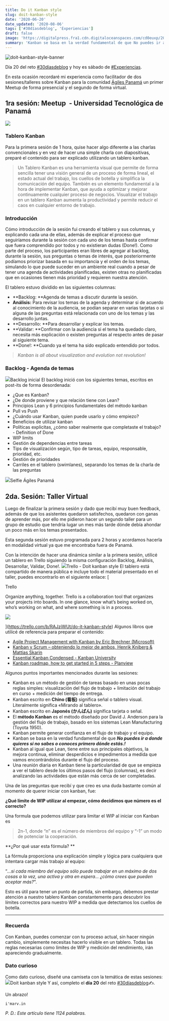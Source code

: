 ```yaml
---
title: Do it Kanban style
slug: doit-kanban-style
date: '2020-06-20'
date_updated: '2020-08-06'
tags: ['#30díasdeblog', 'Experiencias']
draft: false
image: 'https://digitalpress.fra1.cdn.digitaloceanspaces.com/cd0euxp/2020/06/doitkanbanstyle.jpg'
summary: 'Kanban se basa en la verdad fundamental de que No puedes ir a donde quieres si no sabes o conoces primero dónde estás.!'
---
```


![doit-kanban-style-banner](https://digitalpress.fra1.cdn.digitaloceanspaces.com/cd0euxp/2020/06/doitkanbanstyle.jpg)

Día 20 del reto [#30díasdeblog](/tag/30diasdeblog/) y hoy es sábado de [#Experiencias](/tag/experiencias/).

En esta ocasión recordaré mi experiencia como facilitador de dos sesiones/talleres sobre Kanban para la comunidad [Ágiles Panamá](https://www.agilespanama.org/) un primer Meetup de forma presencial y el segundo de forma virtual.

## 1ra sesión: Meetup  - Universidad Tecnológica de Panamá

![](https://digitalpress.fra1.cdn.digitaloceanspaces.com/cd0euxp/2020/06/image-19.png)

### Tablero Kanban

Para la primera sesión de 1 hora, quise hacer algo diferente a las charlas convencionales y en vez de hacer una simple charla con diapositivas, preparé el contenido para ser explicado utilizando un tablero kanban.

> Un Tablero Kanban es una herramienta visual que permite de forma sencilla tener una visión general de un proceso de forma lineal, el estado actual del trabajo, los cuellos de botella y simplifica la comunicación del equipo. También es un elemento fundamental a la hora de implementar Kanban, que ayuda a optimizar y mejorar continuamente cualquier proceso de negocios. Visualizar el trabajo en un tablero Kanban aumenta la productividad y permite reducir el caos en cualquier entorno de trabajo.

### Introducción

Cómo introducción de la sesión fui creando el tablero y sus columnas, y explicando cada una de ellas, además de explicar el proceso que seguiríamos durante la sesión con cada uno de los temas hasta confirmar que fuera comprendido por todos y no existieran dudas (Done!). Como parte del proceso, los participantes eran libres de agregar al backlog, durante la sesión, sus preguntas o temas de interés, que posteriormente podíamos priorizar basada en su importancia y el orden de los temas, simulando lo que puede suceder en un ambiente real cuando a pesar de tener una agenda de actividades planificadas, existen otras no planificadas que en ocasiones tienen más prioridad y requieren nuestra atención.

El tablero estuvo dividido en las siguientes columnas:

- **Backlog: **Agenda de temas a discutir durante la sesión.
- **Análisis:** Para revisar los temas de la agenda y determinar si de acuerdo al conocimiento de la audiencia, se podían separar en varias tarjetas o si alguna de las preguntas está relacionada con uno de los temas y las desarrollo juntas.
- **Desarrollo: **Para desarrollar y explicar los temas.
- **Validar: **Confirmar con la audiencia si el tema ha quedado claro, necesita más explicación o existen preguntas al respecto antes de pasar al siguiente tema.
- **Done!: **Cuando ya el tema ha sido explicado entendido por todos.

> _Kanban is all about visualization and evolution not revolution!_

### Backlog - Agenda de temas

![](https://digitalpress.fra1.cdn.digitaloceanspaces.com/cd0euxp/2020/06/IMG-20180910-WA0027.jpg)Backlog inicial
El backlog inició con los siguientes temas, escritos en post-its de forma desordenada:

- ¿Que es Kanban?
- ¿De donde proviene y que relación tiene con Lean?
- Principios Lean y 6 principios fundamentales del método kanban
- Pull vs Push
- ¿Cuándo usar Kanban, quien puede usarlo y cómo empiezo?
- Beneficios de utilizar kanban
- Políticas explicitas, ¿cómo saber realmente que completaste el trabajo? - Definition of Done
- WIP limits
- Gestión de dependencias entre tareas
- Tips de visualización según, tipo de tareas, equipo, responsable, prioridad, etc.
- Gestión de prioridades
- Carriles en el tablero (swimlanes), separando los temas de la charla de las preguntas

![](https://digitalpress.fra1.cdn.digitaloceanspaces.com/cd0euxp/2020/06/IMG_20180910_205250.jpg)Selfie Ágiles Panamá

## 2da. Sesión: Taller Virtual

Luego de finalizar la primera sesión y dado que recibí muy buen feedback, además de que los asistentes quedaron satisfechos, quedaron con ganas de aprender más, por ello me pidieron hacer un segundo taller para un grupo de estudio que tendría lugar un mes más tarde dónde debía ahondar un poco más en los temas presentados.

Esta segunda sesión estuvo programada para 2 horas y acordamos hacerla en modalidad virtual ya que me encontraba fuera de Panamá.

Con la intención de hacer una dinámica similar a la primera sesión, utilicé un tablero en Trello siguiendo la misma configuración Backlog, Análisis, Desarrollar, Validar, Done!.
![](https://digitalpress.fra1.cdn.digitaloceanspaces.com/cd0euxp/2020/06/image-18.png)Trello - Doit kanban style
El tablero está compartido de manera pública e incluye todo el material presentado en el taller, puedes encontrarlo en el siguiente enlace:
[

Trello

Organize anything, together. Trello is a collaboration tool that organizes your projects into boards. In one glance, know what’s being worked on, who’s working on what, and where something is in a process.

![](https://a.trellocdn.com/prgb/dist/images/ios/apple-touch-icon-152x152-precomposed.0307bc39ec6c9ff499c8.png)

](https://trello.com/b/RAJzjWUt/do-it-kanban-style)
Algunos libros que utilicé de referencia para preparar el contenido:

- [Agile Project Management with Kanban by Eric Brechner (Microsoft)](http://aka.ms/pmwithkanban/files)
- [Kanban y Scrum – obteniendo lo mejor de ambos, Henrik Kniberg & Mattias Skarin](http://www.proyectalis.com/documentos/KanbanVsScrum_Castellano_FINAL-printed.pdf)
- [Essential Kanban Condensed - Kanban University](https://resources.kanban.university/guide/)
- [Kanban roadmap, how to get started in 5 steps - Planview](https://info.planview.com/kanban-roadmap-_ebook_lad_en_reg.html)

Algunos puntos importantes mencionados durante las sesiones:

- Kanban es un método de gestión de tareas basado en unas pocas reglas simples: visualización del flujo de trabajo + limitación del trabajo en curso + medición del tiempo de entrega.
- Kanban escrito en **Chino (看板)** significa señal o tablero visual. Literalmente significa «Mirando al tablero».
- Kanban escrito en **Japonés (かんばん)** significa tarjeta o señal.
- El **método Kanban** es el método diseñado por David J. Anderson para la gestión del flujo de trabajo, basado en los sistemas Lean Manufacturing (Toyota 1950).
- Kanban permite generar confianza en el flujo de trabajo y el equipo.
- Kanban se basa en la verdad fundamental de que **_No puedes ir a donde quieres si no sabes o conoces primero dónde estás.!_**
- Kanban al igual que Lean, tiene entre sus principales objetivos, la mejora continua, eliminar desperdicios e impedimentos a medida que vamos encontrándolos durante el flujo del proceso.
- Una reunión diaria en Kanban tiene la particularidad de que se empieza a ver el tablero desde los últimos pasos del flujo (columnas), es decir analizando las actividades que están más cerca de ser completadas.

Una de las preguntas que recibí y que creo es una duda bastante común al momento de querer iniciar con kanban, fue:

**¿Qué límite de WIP utilizar al empezar, cómo decidimos que número es el correcto?**

Una formula que podemos utilizar para limitar el WIP al iniciar con Kanban es

> 2n-1, donde “n” es el número de miembros del equipo y “-1” un modo de potenciar la cooperación.

**¿Por qué usar esta fórmula? **

La fórmula proporciona una explicación simple y lógica para cualquiera que intentara cargar más trabajo al equipo:

“_...si cada miembro del equipo sólo puede trabajar en un máximo de dos cosas a la vez, una activa y otra en espera... ¿cómo crees que pueden aceptar más?_".

Esto es útil para tener un punto de partida, sin embargo, debemos prestar atención a nuestro tablero Kanban constantemente para descubrir los límites correctos para nuestro WIP a medida que detectamos los cuellos de botella.

---

### Recuerda

Con Kanban, puedes comenzar con tu proceso actual, sin hacer ningún cambio, simplemente necesitas hacerlo visible en un tablero. Todas las reglas necesarias como límites de WIP y medición del rendimiento, irán apareciendo gradualmente.

### Dato curioso

Como dato curioso, diseñé una camiseta con la temática de estas sesiones:
![](https://digitalpress.fra1.cdn.digitaloceanspaces.com/cd0euxp/2020/06/Kanban-style-en-black-1.png)Doit kanban style
Y así, completo el **día 20** del reto [#30díasdeblog](/tag/30diasdeblog/)✍️.

Un abrazo!

    i'marv.in

_P. D.: Este artículo tiene 1124 palabras._
